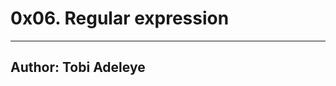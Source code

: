 # 0x06. Regular expression

-------------------------------------------------------

## Author: Tobi Adeleye
